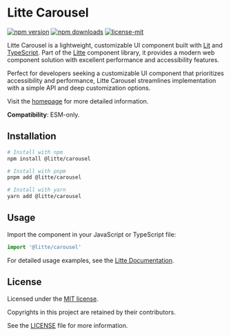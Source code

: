 # Litte Carousel

[![npm version](https://img.shields.io/npm/v/@litte/carousel)](https://www.npmjs.com/package/@litte/carousel)
[![npm downloads](https://img.shields.io/npm/dm/@litte/carousel)](https://www.npmjs.com/package/@litte/carousel)
[![license-mit](https://img.shields.io/badge/License-MIT-greens.svg)][license-mit]

Litte Carousel is a lightweight, customizable UI component built with [Lit][lit]
and [TypeScript][typescript]. Part of the [Litte][litte-homepage] component library,
it provides a modern web component solution with excellent performance and
accessibility features.

Perfect for developers seeking a customizable UI component that prioritizes accessibility and performance,
Litte Carousel streamlines implementation with a simple API and deep customization options.

Visit the [homepage][litte-homepage] for more detailed information.

**Compatibility**: ESM-only.

## Installation

```sh
# Install with npm
npm install @litte/carousel

# Install with pnpm
pnpm add @litte/carousel

# Install with yarn
yarn add @litte/carousel
```

## Usage

Import the component in your JavaScript or TypeScript file:

```ts
import '@litte/carousel'
```

For detailed usage examples, see the [Litte Documentation](https://litte.dev/docs).

## License

Licensed under the [MIT license][license-mit].

Copyrights in this project are retained by their contributors.

See the [LICENSE][license-mit] file for more information.

[litte-homepage]: https://litte.dev
[license-mit]: https://github.com/riipandi/litte/blob/main/LICENSE
[typescript]: https://www.typescriptlang.org
[lit]: https://lit.dev
